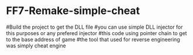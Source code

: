 # FF7-Remake-simple-cheat

#Build the project to get the DLL file
#you can use simple DLL injector for this purposes or any prefered injector 
#this code using pointer chain to get to the base address of game
#the tool that used for reverse engineering was simply cheat engine
